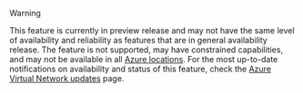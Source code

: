 > [!WARNING]
> This feature is currently in preview release and may not have the same level of availability and reliability as features that are in general availability release. The feature is not supported, may have constrained capabilities, and may not be available in all [Azure locations](https://azure.microsoft.com/regions/). For the most up-to-date notifications on availability and status of this feature, check the [Azure Virtual Network updates](https://azure.microsoft.com/updates/?product=virtual-network) page.
> 
> 

